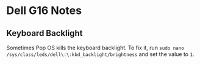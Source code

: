 # Dell G16 Notes

## Keyboard Backlight

Sometimes Pop OS kills the keyboard
backlight. To fix it, run `sudo nano /sys/class/leds/dell\:\:kbd_backlight/brightness`
and set the value to `1`.